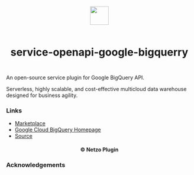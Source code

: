 <div align="center">
  <a href="https://netzo.io" target="_blank" >
    <img height="50" src="https://raw.githubusercontent.com/netzoio/netzo/main/plugins/services/service-openapi-google-bigquerry/src/assets/icon.png" style="margin: 12px 0px" />
  </a>

  <h1 style="padding: 6px 0px 24px 0px">service-openapi-google-bigquerry</h1>
</div>

An open-source service plugin for Google BigQuery API.

Serverless, highly scalable, and cost-effective multicloud data warehouse designed for business agility.

### Links

- [Marketplace](https://app.netzo.io/marketplace/service-openapi-google-bigquerry)
- [Google Cloud BigQuery Homepage](https://cloud.google.com/bigquery/)
- [Source](https://api.apis.guru/v2/specs/googleapis.com/bigquery/v2/openapi.json)

<div align="center">
  <h4>© Netzo Plugin</h4>
</div>

### Acknowledgements
